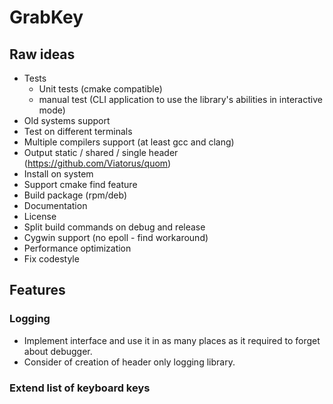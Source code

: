 # GrabKey

## Raw ideas

- Tests
  - Unit tests (cmake compatible)
  - manual test (CLI application to use the library's abilities in interactive mode)
- Old systems support
- Test on different terminals
- Multiple compilers support (at least gcc and clang)
- Output static / shared / single header (https://github.com/Viatorus/quom)
- Install on system
- Support cmake find feature
- Build package (rpm/deb)
- Documentation
- License
- Split build commands on debug and release
- Cygwin support (no epoll - find workaround)
- Performance optimization
- Fix codestyle

## Features

### Logging

- Implement interface and use it in as many places as it required to forget about debugger.
- Consider of creation of header only logging library.

### Extend list of keyboard keys

